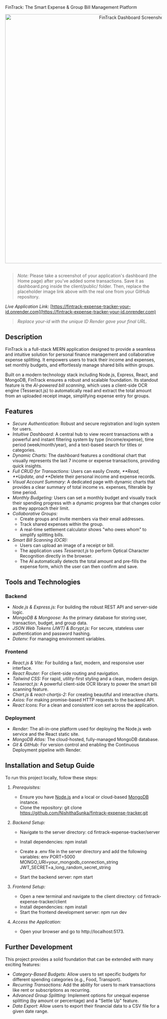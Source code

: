  FinTrack: The Smart Expense & Group Bill Management Platform

<div align="center">
 
  <!-- TODO: Replace this with a real screenshot of your application's dashboard -->
  <img src="" alt="FinTrack Dashboard Screenshot" width="800"/>

</div>

<br/>

> *Note:* Please take a screenshot of your application's dashboard (the Home page) after you've added some transactions. Save it as dashboard.png inside the client/public/ folder. Then, replace the placeholder image link above with the real one from your GitHub repository.

*Live Application Link:* [https://fintrack-expense-tracker-your-id.onrender.com](https://fintrack-expense-tracker-your-id.onrender.com) 
> *Replace your-id with the unique ID Render gave your final URL.*

## Description

FinTrack is a full-stack MERN application designed to provide a seamless and intuitive solution for personal finance management and collaborative expense splitting. It empowers users to track their income and expenses, set monthly budgets, and effortlessly manage shared bills within groups.

Built on a modern technology stack including Node.js, Express, React, and MongoDB, FinTrack ensures a robust and scalable foundation. Its standout feature is the *AI-powered bill scanning*, which uses a client-side OCR engine (Tesseract.js) to automatically read and extract the total amount from an uploaded receipt image, simplifying expense entry for groups.

## Features

- *Secure Authentication:* Robust and secure registration and login system for users.
- *Intuitive Dashboard:* A central hub to view recent transactions with a powerful and instant filtering system by type (income/expense), time period (week/month/year), and a text-based search for titles or categories.
- *Dynamic Charts:* The dashboard features a conditional chart that visually represents the last 7 income or expense transactions, providing quick insights.
- *Full CRUD for Transactions:* Users can easily *Create, **Read, **Update, and **D*elete their personal income and expense records.
- *Visual Account Summary:* A dedicated page with dynamic charts that provides a clear summary of total income vs. expenses, filterable by time period.
- *Monthly Budgeting:* Users can set a monthly budget and visually track their spending progress with a dynamic progress bar that changes color as they approach their limit.
- *Collaborative Groups:*
  - Create groups and invite members via their email addresses.
  - Track shared expenses within the group.
  - A real-time settlement calculator shows "who owes whom" to simplify splitting bills.
- *Smart Bill Scanning (OCR):*
  - Users can upload an image of a receipt or bill.
  - The application uses *Tesseract.js* to perform Optical Character Recognition directly in the browser.
  - The AI automatically detects the total amount and pre-fills the expense form, which the user can then confirm and save.

## Tools and Technologies

### Backend
- *Node.js & Express.js:* For building the robust REST API and server-side logic.
- *MongoDB & Mongoose:* As the primary database for storing user, transaction, budget, and group data.
- *JSON Web Tokens (JWT) & Bcrypt.js:* For secure, stateless user authentication and password hashing.
- *Dotenv:* For managing environment variables.

### Frontend
- *React.js & Vite:* For building a fast, modern, and responsive user interface.
- *React Router:* For client-side routing and navigation.
- *Tailwind CSS:* For rapid, utility-first styling and a clean, modern design.
- *Tesseract.js:* A powerful client-side OCR library to power the smart bill scanning feature.
- *Chart.js & react-chartjs-2:* For creating beautiful and interactive charts.
- *Axios:* For making promise-based HTTP requests to the backend API.
- *React Icons:* For a clean and consistent icon set across the application.

### Deployment
- *Render:* The all-in-one platform used for deploying the Node.js web service and the React static site.
- *MongoDB Atlas:* The cloud-hosted, fully-managed MongoDB database.
- *Git & GitHub:* For version control and enabling the Continuous Deployment pipeline with Render.

## Installation and Setup Guide

To run this project locally, follow these steps:

1.  *Prerequisites:*
    - Ensure you have [Node.js](https://nodejs.org/) and a local or cloud-based [MongoDB](https://www.mongodb.com/try/download/community) instance.
    - Clone the repository: git clone https://github.com/NishithaSunka/fintrack-expense-tracker.git

2.  *Backend Setup:*
    - Navigate to the server directory: cd fintrack-expense-tracker/server
    - Install dependencies: npm install
    - Create a .env file in the server directory and add the following variables:
      env
      PORT=5000
      MONGO_URI=your_mongodb_connection_string
      JWT_SECRET=a_long_random_secret_string
      
    - Start the backend server: npm start

3.  *Frontend Setup:*
    - Open a new terminal and navigate to the client directory: cd fintrack-expense-tracker/client
    - Install dependencies: npm install
    - Start the frontend development server: npm run dev

4.  *Access the Application:*
    - Open your browser and go to http://localhost:5173.

## Further Development

This project provides a solid foundation that can be extended with many exciting features:
- *Category-Based Budgets:* Allow users to set specific budgets for different spending categories (e.g., Food, Transport).
- *Recurring Transactions:* Add the ability for users to mark transactions like rent or subscriptions as recurring.
- *Advanced Group Splitting:* Implement options for unequal expense splitting (by amount or percentage) and a "Settle Up" feature.
- *Data Export:* Allow users to export their financial data to a CSV file for a given date range.
